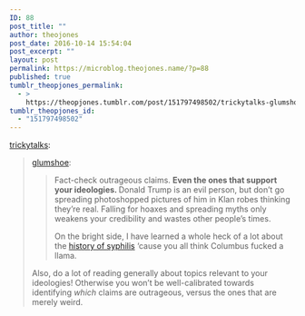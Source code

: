 ```yaml
---
ID: 88
post_title: ""
author: theojones
post_date: 2016-10-14 15:54:04
post_excerpt: ""
layout: post
permalink: https://microblog.theojones.name/?p=88
published: true
tumblr_theopjones_permalink:
  - >
    https://theopjones.tumblr.com/post/151797498502/trickytalks-glumshoe-fact-check-outrageous
tumblr_theopjones_id:
  - "151797498502"
---
```

<p><a class="tumblr_blog" href="http://trickytalks.tumblr.com/post/151792192319">trickytalks</a>:</p>
<blockquote>
<p><a class="tumblr_blog" href="http://glumshoe.tumblr.com/post/151787572004">glumshoe</a>:</p>
<blockquote>
<p>Fact-check outrageous claims. <b>Even the ones that support your ideologies. </b>Donald Trump is an evil person, but don’t go spreading photoshopped pictures of him in Klan robes thinking they’re real. Falling for hoaxes and spreading myths only weakens your credibility and wastes other people’s times.</p>
<p>On the bright side, I have learned a whole heck of a lot about the <a href="http://archive.archaeology.org/9701/newsbriefs/syphilis.html">history of syphilis</a> ‘cause you all think Columbus fucked a llama. </p>
</blockquote>
<p>Also, do a lot of reading generally about topics relevant to your ideologies! Otherwise you won’t be well-calibrated towards identifying <i>which</i> claims are outrageous, versus the ones that are merely weird.</p>
</blockquote>